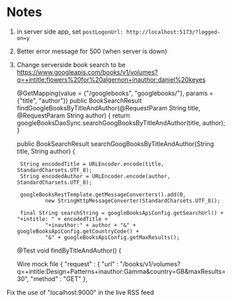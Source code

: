 # Notes #

1. in server side app, set 
   `postLogonUrl: http://localhost:5173/?logged-on=y`



2. Better error message for 500 (when server is down)

3. Change serverside book search to be
https://www.googleapis.com/books/v1/volumes?q=+intitle:flowers%20for%20algernon+inauthor:daniel%20keyes


    @GetMapping(value = {"/googlebooks", "googlebooks/"}, params = {"title", "author"})
    public BookSearchResult findGoogleBooksByTitleAndAuthor(@RequestParam String title, @RequestParam String author) {
        return googleBooksDaoSync.searchGoogBooksByTitleAndAuthor(title, author);
    }


    public BookSearchResult searchGoogBooksByTitleAndAuthor(String title, String author) {

        String encodedTitle = URLEncoder.encode(title, StandardCharsets.UTF_8);
        String encodedAuthor = URLEncoder.encode(author, StandardCharsets.UTF_8);

        googleBooksRestTemplate.getMessageConverters().add(0,
                new StringHttpMessageConverter(StandardCharsets.UTF_8));

        final String searchString = googleBooksApiConfig.getSearchUrl() + "+intitle: " + encodedTitle +
                "+inauthor:" + author + "&" + googleBooksApiConfig.getCountryCode() +
                "&" + googleBooksApiConfig.getMaxResults();

   @Test
   void findByTitleAndAuthor() {

   Wire mock file
   {
  "request" : {
    "url" : "/books/v1/volumes?q=+intitle:Design+Patterns+inauthor:Gamma&country=GB&maxResults=30",
    "method" : "GET"
  },

Fix the use of "localhost:9000" in the live RSS feed